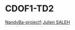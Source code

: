 # CDOF1-TD2

[NandyBa-project1](https://github.com/Decentralized-System/CDOF1-TD2)
[Julien SALEH](https://github.com/Djuju02/ASCII_Art_Generator-SALEH_Julien-CDOF3.git)
